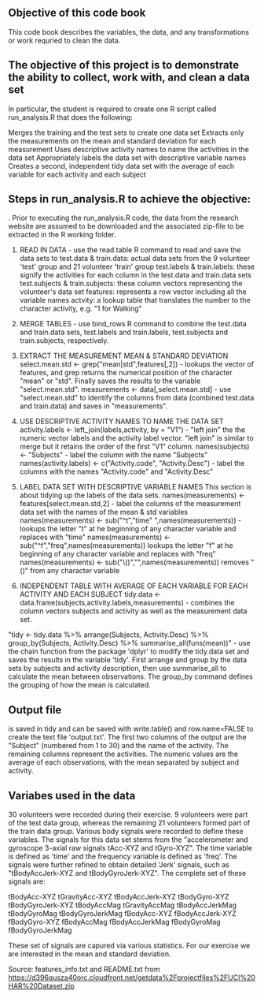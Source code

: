 ## Objective of this code book
This code book describes the variables, the data, and any transformations or work requried to clean the data.

## The objective of this project is to demonstrate the ability to collect, work with, and clean a data set

In particular, the student is required to create one R script called run_analysis.R that does the following:

Merges the training and the test sets to create one data set Extracts only the measurements on the mean and standard deviation for each measurement Uses descriptive activity names to name the activities in the data set Appropriately labels the data set with descriptive variable names Creates a second, independent tidy data set with the average of each variable for each activity and each subject

## Steps in run_analysis.R to achieve the objective:

. Prior to executing the run_analysis.R code, the data from the research website are assumed to be downloaded and the associated zip-file to be extracted in the R working folder.

1. READ IN DATA - use the read.table R command to read and save the data sets to 
test.data & train.data: actual data sets from the 9 volunteer 'test' group and 21 volunteer 'train' group
test.labels & train.labels: these signify the activities for each column in the test.data and train.data sets
test.subjects & train.subjects: these column vectors representing the volunteer's data set
features: represents a row vector including all the variable names
actvity: a lookup table that translates the number to the character activity, e.g. "1 for Walking"

2. MERGE TABLES - use bind_rows R command to combine the test.data and train.data sets, test.labels and train.labels, test.subjects and train.subjects, respectively.

3. EXTRACT THE MEASUREMENT MEAN & STANDARD DEVIATION
select.mean.std <- grep("mean|std",features[,2]) - lookups the vector of features, and grep returns the numerical position of the character "mean" or "std". Finally saves the results to the variable "select.mean.std".
measurements <- data[,select.mean.std] - use "select.mean.std" to identify the columns from data (combined test.data and train.data) and saves in "measurements".

4. USE DESCRIPTIVE ACTIVITY NAMES TO NAME THE DATA SET
activity.labels <- left_join(labels,activity, by = "V1") - "left join" the the numeric vector labels and the activity label vector. "left join" is similar to merge but it retains the order of the first "V1" column.
names(subjects) <- "Subjects" - label the column with the name "Subjects"
names(activity.labels) <- c("Activity.code", "Activity.Desc") - label the columns with the names "Activity.code" and "Activity.Desc"

5. LABEL DATA SET WITH DESCRIPTIVE VARIABLE NAMES
This section is about tidying up the labels of the data sets. 
names(measurements) <- features[select.mean.std,2] - label the columns of the measurement data set with the names of the mean & std variables
names(measurements) <- sub("^t","time" ",names(measurements)) - lookups the letter "t" at he beginning of any character variable and replaces with "time"
names(measurements) <- sub("^f","freq",names(measurements)) lookups the letter "f" at he beginning of any character variable and replaces with "freq"
names(measurements) <- sub("\\()","",names(measurements)) removes "()" from any character variable

6. INDEPENDENT TABLE WITH AVERAGE OF EACH VARIABLE FOR EACH ACTIVITY AND EACH SUBJECT
tidy.data <- data.frame(subjects,activity.labels,measurements) - combines the column vectors subjects and activity as well as the measurement data set.

"tidy <- tidy.data %>%
arrange(Subjects, Activity.Desc) %>%
group_by(Subjects, Activity.Desc) %>%
summarise_all(funs(mean))" - use the chain function from the package 'dplyr' to modify the tidy.data set and saves the results in the variable 'tidy'. First arrange and group by the data sets by subjects and activity description, then use summarise_all to calculate the mean between observations. The group_by command defines the grouping of how the mean is calculated.

## Output file
is saved in tidy and can be saved with write.table() and row.name=FALSE to create the text file 'output.txt'. The first two columns of the output are the "Subject" (numbered from 1 to 30) and the name of the activity. The remaining columns represent the activities. The numeric values are the average of each observations, with the mean separated by subject and activity.

## Variabes used in the data
30 volunteers were recorded during their exercise. 9 volunteers were part of the test data group, whereas the remaining 21 volunteers formed part of the train data group. Various body signals were recorded to define these variables. The signals for this data set stems from the "accelerometer and gyroscope 3-axial raw signals tAcc-XYZ and tGyro-XYZ". The time variable is defined as 'time' and the frequency variable is defined as 'freq'. The signals were further refined to obtain detailed 'Jerk' signals, such as "tBodyAccJerk-XYZ and tBodyGyroJerk-XYZ". The complete set of these signals are:

tBodyAcc-XYZ
tGravityAcc-XYZ
tBodyAccJerk-XYZ
tBodyGyro-XYZ
tBodyGyroJerk-XYZ
tBodyAccMag
tGravityAccMag
tBodyAccJerkMag
tBodyGyroMag
tBodyGyroJerkMag
fBodyAcc-XYZ
fBodyAccJerk-XYZ
fBodyGyro-XYZ
fBodyAccMag
fBodyAccJerkMag
fBodyGyroMag
fBodyGyroJerkMag

These set of signals are capured via various statistics. For our exercise we are interested in the mean and standard deviation.

Source: features_info.txt and README.txt from https://d396qusza40orc.cloudfront.net/getdata%2Fprojectfiles%2FUCI%20HAR%20Dataset.zip
